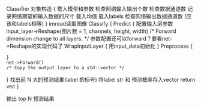 
Classifier 对象构造 {
  载入模型和参数
  检查网络输入输出个数
  检查数据通道数
  记录网络期望的输入数据的尺寸
  载入均值
  载入labels
  检查网络输出数据通道数 (应该和labels相等)
}
imread读取图像
Classify {
  Predict {
    配置输入层参数 input_layer->Reshape(图片数 = 1, channels, height, width)
    /* Forward dimension change to all layers. */ 参数配置还可以forward？要看net->Reshape的实现代码了
    WrapInputLayer {
      用input_data初始化
    }
    Preprocess {
      
    }
    net->Forward()
    /* Copy the output layer to a std::vector */
  }
  找出前 N 大的预测结果(label 的标号)
  将label str 和 预测概率存入vector
  return vec
}

输出 top N 预测结果